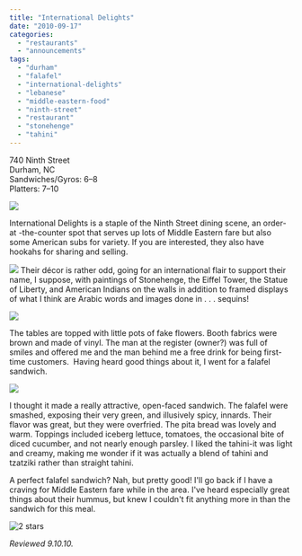 ```yaml
---
title: "International Delights"
date: "2010-09-17"
categories:
  - "restaurants"
  - "announcements"
tags:
  - "durham"
  - "falafel"
  - "international-delights"
  - "lebanese"
  - "middle-eastern-food"
  - "ninth-street"
  - "restaurant"
  - "stonehenge"
  - "tahini"
---
```


740 Ninth Street\
Durham, NC\
Sandwiches/Gyros: $6–$8\
Platters: $7–$10

![](http://www.thegourmez.com/gourmez/photos/idelights01.jpg)

International Delights is a staple of the Ninth Street dining scene, an order-at -the-counter spot that serves up lots of Middle Eastern fare but also some American subs for variety. If you are interested, they also have hookahs for sharing and selling.

![](http://www.thegourmez.com/gourmez/photos/idelights04.jpg)  Their décor is rather odd, going for an international flair to support their name, I suppose, with paintings of Stonehenge, the Eiffel Tower, the Statue of Liberty, and American Indians on the walls in addition to framed displays of what I think are Arabic words and images done in . . . sequins!

![](http://www.thegourmez.com/gourmez/photos/idelights03.jpg)

The tables are topped with little pots of fake flowers. Booth fabrics were brown and made of vinyl. The man at the register (owner?) was full of smiles and offered me and the man behind me a free drink for being first-time customers.  Having heard good things about it, I went for a falafel sandwich.

![](http://www.thegourmez.com/gourmez/photos/idelights02.jpg)

I thought it made a really attractive, open-faced sandwich. The falafel were smashed, exposing their very green, and illusively spicy, innards. Their flavor was great, but they were overfried. The pita bread was lovely and warm. Toppings included iceberg lettuce, tomatoes, the occasional bite of diced cucumber, and not nearly enough parsley. I liked the tahini-it was light and creamy, making me wonder if it was actually a blend of tahini and tzatziki rather than straight tahini.

A perfect falafel sandwich? Nah, but pretty good! I'll go back if I have a craving for Middle Eastern fare while in the area. I've heard especially great things about their hummus, but knew I couldn't fit anything more in than the sandwich for this meal.




<div class="caption">

![2 stars](http://s3.amazonaws.com/thegourmez-wpmedia/2009/02/rating_chicken11.gif "rating_chicken11")</div>


_Reviewed 9.10.10._
